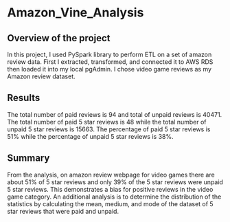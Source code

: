 # Amazon_Vine_Analysis

## Overview of the project 
In this project, I used PySpark library to perform ETL on a set of amazon review data. First I extracted, transformed, and connected it to AWS RDS then loaded it into my local pgAdmin. I chose video game reviews as my Amazon review dataset. 
## Results
The total number of paid reviews is 94 and total of unpaid reviews is 40471. The total number of paid 5 star reviews is 48 while the total number of unpaid 5 star reviews is 15663. The percentage of paid 5 star reviews is 51% while the percentage of unpaid 5 star reviews is 38%.  

## Summary 
From the analysis, on amazon review webpage for video games there are about 51% of 5 star reviews and only 39% of the 5 star reviews were unpaid 5 star reviews. This demonstrates a bias for positive reviews in the video game category. An additional analysis is to determine the distribution of the statistics by calculating the mean, medium, and mode of the dataset of 5 star reviews that were paid and unpaid. 
